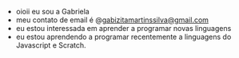 - oioii eu sou a Gabriela
- meu contato de email é @gabizitamartinssilva@gmail.com
- eu estou interessada em aprender a programar novas linguagens
- eu estou aprendendo a programar recentemente a linguagens do Javascript e Scratch.
